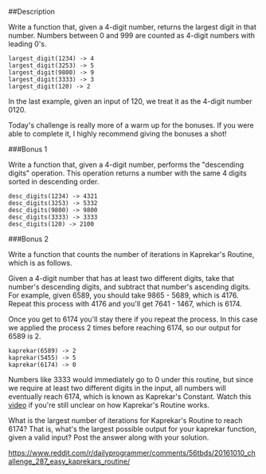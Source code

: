 ##Description

Write a function that, given a 4-digit number, returns the largest digit in that number. Numbers between 0 and 999 are counted as 4-digit numbers with leading 0's.
```
largest_digit(1234) -> 4
largest_digit(3253) -> 5
largest_digit(9800) -> 9
largest_digit(3333) -> 3
largest_digit(120) -> 2
```
In the last example, given an input of 120, we treat it as the 4-digit number 0120.

Today's challenge is really more of a warm up for the bonuses. If you were able to complete it, I highly recommend giving the bonuses a shot!

###Bonus 1

Write a function that, given a 4-digit number, performs the "descending digits" operation. This operation returns a number with the same 4 digits sorted in descending order.
```
desc_digits(1234) -> 4321
desc_digits(3253) -> 5332
desc_digits(9800) -> 9800
desc_digits(3333) -> 3333
desc_digits(120) -> 2100
```

###Bonus 2

Write a function that counts the number of iterations in Kaprekar's Routine, which is as follows.

Given a 4-digit number that has at least two different digits, take that number's descending digits, and subtract that number's ascending digits. For example, given 6589, you should take 9865 - 5689, which is 4176. Repeat this process with 4176 and you'll get 7641 - 1467, which is 6174.

Once you get to 6174 you'll stay there if you repeat the process. In this case we applied the process 2 times before reaching 6174, so our output for 6589 is 2.
```
kaprekar(6589) -> 2
kaprekar(5455) -> 5
kaprekar(6174) -> 0
```
Numbers like 3333 would immediately go to 0 under this routine, but since we require at least two different digits in the input, all numbers will eventually reach 6174, which is known as Kaprekar's Constant. 
Watch this [video](https://www.youtube.com/watch?v=d8TRcZklX_Q) if you're still unclear on how Kaprekar's Routine works.

What is the largest number of iterations for Kaprekar's Routine to reach 6174? That is, what's the largest possible output for your kaprekar function, given a valid input? Post the answer along with your solution.

https://www.reddit.com/r/dailyprogrammer/comments/56tbds/20161010_challenge_287_easy_kaprekars_routine/

